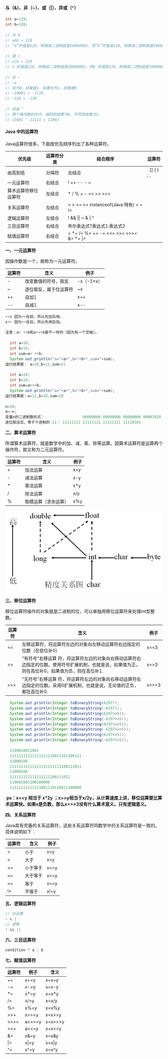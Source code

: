 #### 与（&）、非（~）、或（|）、异或（^）

```java
int a=129;
int b=128;

// 与 &
// a&b = 128
// “a”的值是129，转换成二进制就是10000001，而“b”的值是128，转换成二进制就是10000000。根据与运算符的运算规律，只有两个位都是1，结果才是1，可以知道结果就是10000000，即128。

// 或 |
// a|b = 129
// a 的值是129，转换成二进制就是10000001，而b 的值是128，转换成二进制就是10000000，根据或运算符的运算规律，只有两个位有一个是1，结果才是1，可以知道结果就是10000001，即129。

// 非 ~
// ~a
// 位为0，结果是1，如果位为1，结果是0
// ~10001 = -1110
// ~128 = -130

// 异或 ^
// 两个操作数的位中，相同则结果为0，不同则结果为1。
// 11001 ^ 11111 = 11001

```

#### Java 中的运算符

Java运算符很多，下面按优先顺序列出了各种运算符。

| 优先级               | 运算符分类 | 结合顺序                                      | 运算符              |
| -------------------- | ---------- | --------------------------------------------- | ------------------- |
| 由高到低             | 分隔符     | 左结合                                        | .  []   ( )   ;   , |
| 一元运算符           | 右结合     | ! ++   --   -  ~                              |                     |
| 算术运算符移位运算符 | 左结合     | *   /   %  +   -   <<  >>  >>>                |                     |
| 关系运算符           | 左结合     | <   >   <=  >=  instanceof(Java 特有)  = = != |                     |
| 逻辑运算符           | 左结合     | ! && \|\| ~ & \| ^                            |                     |
| 三目运算符           | 右结合     | 布尔表达式?表达式1:表达式2                    |                     |
| 赋值运算符           | 右结合     | = *=   /= %=  +=  -=  <<= >>= >>>= &= *= \|=  |                     |

 

**一、一元运算符**

  因操作数是一个，故称为一元运算符。

| 运算符 | 含义                   | 例子       |
| ------ | ---------------------- | ---------- |
| -      | 改变数值的符号，取反   | -x（-1*x） |
| ~      | 逐位取反，属于位运算符 | ~x         |
| ++     | 自加1                  | x++        |
| --     | 自减1                  | x--        |

```java
++x 因为++在前，所以先加后用。
x++ 因为++在后，所以先用后加。

注意：a+ ++b和a+++b是不一样的（因为有一个空格）。

  int a=10;
  int b=10;
  int sum=a+ ++b;
  System.out.println("a="+a+",b="+b+",sum="+sum);
运行结果是： a=10,b=11,sum=21

  int a=10;
  int b=10;
  int sum=a+++b;
  System.out.println("a="+a+",b="+b+",sum="+sum);
运行结果是：a=11,b=10,sum=20

n=10;
m=~n;
变量n的二进制数形式：                 00000000 00000000 00000000 00001010
逐位取反后，等于十进制的-11： 11111111 11111111 11111111 11110101 
```

**二、算术运算符**

  所谓算术运算符，就是数学中的加、减、乘、除等运算。因算术运算符是运算两个操作符，故又称为二元运算符。

| 运算符 | 含义                 | 例子 |
| ------ | -------------------- | ---- |
| +      | 加法运算             | x+y  |
| -      | 减法运算             | x-y  |
| *      | 乘法运算             | x*y  |
| /      | 除法运算             | x/y  |
| %      | 取模运算（求余运算） | x%y  |

![img](../cacheImg/位运算/精度关系图.jpg)

[^]: 1、实线箭头表示没有信息丢失的转换，也就是安全性的转换，虚线的箭头表示有精度损失的转化，也就是不安全的。
[^]:  2、当两个操作数类型不相同时，操作数在运算前会子松向上造型成相同的类型，再进行运算。

**三、移位运算符**

  移位运算符操作的对象就是二进制的位，可以单独用移位运算符来处理int型整数。

| 运算符 | 含义                                                         | 例子  |
| ------ | ------------------------------------------------------------ | ----- |
| <<     | 左移运算符，将运算符左边的对象向左移动运算符右边指定的位数（在低位补0） | x<<3  |
| >>     | "有符号"右移运算 符，将运算符左边的对象向右移动运算符右边指定的位数。使用符号扩展机制，也就是说，如果值为正，则在高位补0，如果值为负，则在高位补1. | x>>3  |
| >>>    | "无符号"右移运算 符，将运算符左边的对象向右移动运算符右边指定的位数。采用0扩展机制，也就是说，无论值的正负，都在高位补0. | x>>>3 |

```java
  System.out.println(Integer.toBinaryString(6297)); 
  System.out.println(Integer.toBinaryString(-6297)); 
  System.out.println(Integer.toBinaryString(6297>>5)); 
  System.out.println(Integer.toBinaryString(-6297>>5)); 
  System.out.println(Integer.toBinaryString(6297>>>5)); 
  System.out.println(Integer.toBinaryString(-6297>>>5)); 
  System.out.println(Integer.toBinaryString(6297<<5)); 
  System.out.println(Integer.toBinaryString(-6297<<5));
  
  1100010011001
  11111111111111111110011101100111
  11000100
  11111111111111111111111100111011
  11000100
  111111111111111111100111011
  110001001100100000
  11111111111111001110110011100000
```

​	**ps：x<<y 相当于 x*2y ；x>>y相当于x/2y，从计算速度上讲，移位运算要比算术运算快。如果x是负数，那么x>>>3没有什么算术意义，只有逻辑意义。**

**四、关系运算符**

Java具有完备的关系运算符，这些关系运算符同数学中的关系运算符是一致的。具体说明如下：

| 运算符 | 含义     | 例子 |
| ------ | -------- | ---- |
| <      | 小于     | x<y  |
| >      | 大于     | x>y  |
| <=     | 小于等于 | x<=y |
| >=     | 大于等于 | x>=y |
| ==     | 等于     | x==y |
| !=     | 不等于   | x!=y |

**五、逻辑运算符**

```java
// 位运算
~ & |
// 逻辑
! && ||
```

**六、三目运算符**

```java
condition ? a : b
```

**七、赋值运算符**

| 运算符 | 例子   | 含义    |
| ------ | ------ | ------- |
| +=     | x+=y   | x=x+y   |
| -=     | x-=y   | x=x-y   |
| *=     | x*=y   | x=x*y   |
| /=     | x/=y   | x=x/y   |
| %=     | x%=y   | x=x%y   |
| >>=    | x>>=y  | x=x>>y  |
| >>>=   | a>>>=y | x=x>>>y |
| <<=    | a<<=y  | x=x<<y  |
| &=     | x&=y   | x=x&y   |
| \|=    | x\|=y  | x=x\|y  |
| ^=     | x^=y   | x=x^y   |